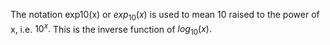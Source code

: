 The notation exp10(x) or $exp_{10}(x)$ is used to mean 10 raised to the
power of x, i.e. $10^{x}.$ This is the inverse function of
$log_{10}(x).$
